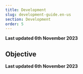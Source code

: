 ```yaml
---
title: Development
slug: development-guide.en-us
section: Development
order: 5
---
```


**Last updated 6th November 2023**



## Objective  

**Last updated 6th November 2023**

